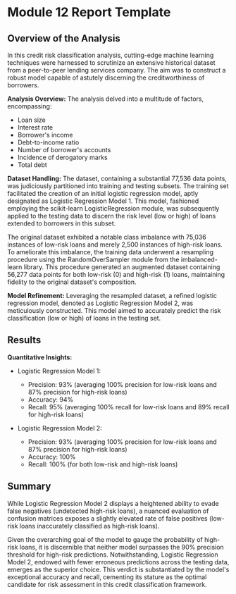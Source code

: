# Module 12 Report Template

## Overview of the Analysis
In this credit risk classification analysis, cutting-edge machine learning techniques were harnessed to scrutinize an extensive historical dataset from a peer-to-peer lending services company. The aim was to construct a robust model capable of astutely discerning the creditworthiness of borrowers.

**Analysis Overview:**
The analysis delved into a multitude of factors, encompassing:
- Loan size
- Interest rate
- Borrower's income
- Debt-to-income ratio
- Number of borrower's accounts
- Incidence of derogatory marks
- Total debt

**Dataset Handling:**
The dataset, containing a substantial 77,536 data points, was judiciously partitioned into training and testing subsets. The training set facilitated the creation of an initial logistic regression model, aptly designated as Logistic Regression Model 1. This model, fashioned employing the scikit-learn LogisticRegression module, was subsequently applied to the testing data to discern the risk level (low or high) of loans extended to borrowers in this subset.

The original dataset exhibited a notable class imbalance with 75,036 instances of low-risk loans and merely 2,500 instances of high-risk loans. To ameliorate this imbalance, the training data underwent a resampling procedure using the RandomOverSampler module from the imbalanced-learn library. This procedure generated an augmented dataset containing 56,277 data points for both low-risk (0) and high-risk (1) loans, maintaining fidelity to the original dataset's composition.

**Model Refinement:**
Leveraging the resampled dataset, a refined logistic regression model, denoted as Logistic Regression Model 2, was meticulously constructed. This model aimed to accurately predict the risk classification (low or high) of loans in the testing set.

## Results

**Quantitative Insights:**
- Logistic Regression Model 1:
  - Precision: 93% (averaging 100% precision for low-risk loans and 87% precision for high-risk loans)
  - Accuracy: 94%
  - Recall: 95% (averaging 100% recall for low-risk loans and 89% recall for high-risk loans)

- Logistic Regression Model 2:
  - Precision: 93% (averaging 100% precision for low-risk loans and 87% precision for high-risk loans)
  - Accuracy: 100%
  - Recall: 100% (for both low-risk and high-risk loans)

## Summary

While Logistic Regression Model 2 displays a heightened ability to evade false negatives (undetected high-risk loans), a nuanced evaluation of confusion matrices exposes a slightly elevated rate of false positives (low-risk loans inaccurately classified as high-risk loans).

Given the overarching goal of the model to gauge the probability of high-risk loans, it is discernible that neither model surpasses the 90% precision threshold for high-risk predictions. Notwithstanding, Logistic Regression Model 2, endowed with fewer erroneous predictions across the testing data, emerges as the superior choice. This verdict is substantiated by the model's exceptional accuracy and recall, cementing its stature as the optimal candidate for risk assessment in this credit classification framework.
